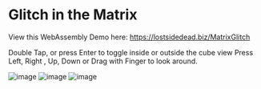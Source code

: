 
# Glitch in the Matrix

View this WebAssembly Demo here: https://lostsidedead.biz/MatrixGlitch

Double Tap, or press Enter to toggle inside or outside the cube view
Press Left, Right , Up, Down or Drag with Finger to look around.

![image](https://github.com/user-attachments/assets/8acf3129-7ab1-48ab-869f-4457b5f0ffbc)
![image](https://github.com/user-attachments/assets/208296d5-43a2-488b-a984-09c4d25198e4)
![image](https://github.com/user-attachments/assets/c8fae0f1-f33b-4d45-ab0a-5c87cf924c42)
